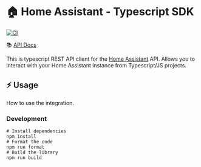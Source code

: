 # 🏠 Home Assistant - Typescript SDK

[![CI](https://github.com/brittonhayes/homeassistant-ts/actions/workflows/ci.yml/badge.svg)](https://github.com/brittonhayes/homeassistant-ts/actions/workflows/ci.yml)

📚 [API Docs](https://github.com/brittonhayes/homeassistant-ts/tree/main/docs)

This is typescript REST API client for the [Home Assistant](https://www.home-assistant.io/) API. Allows you to interact with your Home Assistant instance from Typescript/JS projects.

## ⚡ Usage

How to use the integration.

### Development

```shell
# Install dependencies
npm install
# Format the code
npm run format
# Build the library
npm run build
```